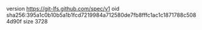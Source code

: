 version https://git-lfs.github.com/spec/v1
oid sha256:395a1c0b10b5a1b1fcd7219984a712580de7fb8fffc1ac1c1871788c5084d90f
size 3728
